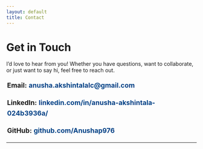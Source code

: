 ```yaml
---
layout: default
title: Contact
---
```


# Get in Touch

I’d love to hear from you! Whether you have questions, want to collaborate, or just want to say hi, feel free to reach out.

<div style="max-width: 500px; margin: 1rem auto; font-size: 1.1rem; line-height: 1.6;">

<p><strong>Email:</strong>  
<a href="mailto:anusha.akshintalalc@gmail.com" style="color: #004085; text-decoration: none; font-weight: bold;">anusha.akshintalalc@gmail.com</a></p>

<p><strong>LinkedIn:</strong>  
<a href="https://www.linkedin.com/in/anusha-akshintala-024b3936a/" target="_blank" rel="noopener" style="color: #004085; text-decoration: none; font-weight: bold;">linkedin.com/in/anusha-akshintala-024b3936a/</a></p>

<p><strong>GitHub:</strong>  
<a href="https://github.com/Anushap976" target="_blank" rel="noopener" style="color: #004085; text-decoration: none; font-weight: bold;">github.com/Anushap976</a></p>

</div>

---